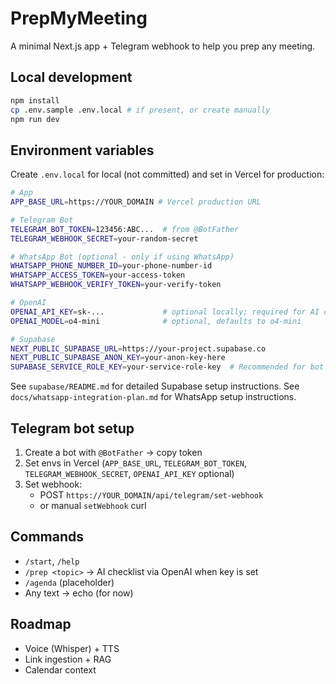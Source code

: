 # PrepMyMeeting

A minimal Next.js app + Telegram webhook to help you prep any meeting.

## Local development

```bash
npm install
cp .env.sample .env.local # if present, or create manually
npm run dev
```

## Environment variables

Create `.env.local` for local (not committed) and set in Vercel for production:

```bash
# App
APP_BASE_URL=https://YOUR_DOMAIN # Vercel production URL

# Telegram Bot
TELEGRAM_BOT_TOKEN=123456:ABC...  # from @BotFather
TELEGRAM_WEBHOOK_SECRET=your-random-secret

# WhatsApp Bot (optional - only if using WhatsApp)
WHATSAPP_PHONE_NUMBER_ID=your-phone-number-id
WHATSAPP_ACCESS_TOKEN=your-access-token
WHATSAPP_WEBHOOK_VERIFY_TOKEN=your-verify-token

# OpenAI
OPENAI_API_KEY=sk-...             # optional locally; required for AI checklists
OPENAI_MODEL=o4-mini              # optional, defaults to o4-mini

# Supabase
NEXT_PUBLIC_SUPABASE_URL=https://your-project.supabase.co
NEXT_PUBLIC_SUPABASE_ANON_KEY=your-anon-key-here
SUPABASE_SERVICE_ROLE_KEY=your-service-role-key  # Recommended for bot operations
```

See `supabase/README.md` for detailed Supabase setup instructions.
See `docs/whatsapp-integration-plan.md` for WhatsApp setup instructions.

## Telegram bot setup

1) Create a bot with `@BotFather` → copy token
2) Set envs in Vercel (`APP_BASE_URL`, `TELEGRAM_BOT_TOKEN`, `TELEGRAM_WEBHOOK_SECRET`, `OPENAI_API_KEY` optional)
3) Set webhook:
   - POST `https://YOUR_DOMAIN/api/telegram/set-webhook`
   - or manual `setWebhook` curl

## Commands

- `/start`, `/help`
- `/prep <topic>` → AI checklist via OpenAI when key is set
- `/agenda` (placeholder)
- Any text → echo (for now)

## Roadmap

- Voice (Whisper) + TTS
- Link ingestion + RAG
- Calendar context
